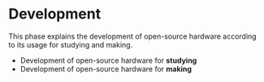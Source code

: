 # Development

This phase explains the development of open-source hardware according to its usage for studying and making.

- Development of open-source hardware for **studying**
- Development of open-source hardware for **making**

